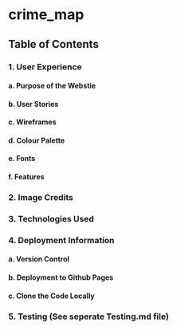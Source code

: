 # crime_map

## Table of Contents

### 1. User Experience
#### a. Purpose of the Webstie
#### b. User Stories
#### c. Wireframes
#### d. Colour Palette
#### e. Fonts
#### f. Features

### 2. Image Credits

### 3. Technologies Used

### 4. Deployment Information
#### a. Version Control
#### b. Deployment to Github Pages
#### c. Clone the Code Locally

### 5. Testing (See seperate Testing.md file)



